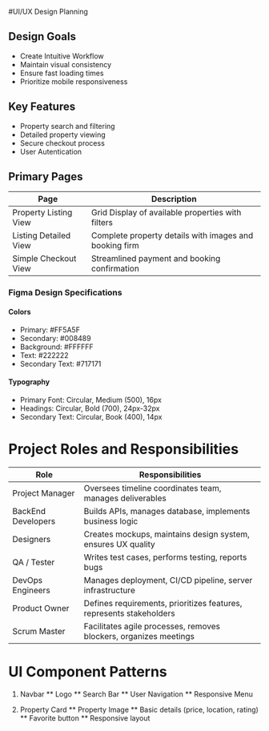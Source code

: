 #UI/UX Design Planning

## Design Goals
* Create Intuitive Workflow
* Maintain visual consistency
* Ensure fast loading times
* Prioritize mobile responsiveness

## Key Features
* Property search and filtering
* Detailed property viewing
* Secure checkout process
* User Autentication

## Primary Pages

| Page | Description           |
|------|------------------------|
| Property Listing View | Grid Display of available properties with filters |
| Listing Detailed View | Complete property details with images and booking firm |
| Simple Checkout View | Streamlined payment and booking confirmation |

### Figma Design Specifications
#### Colors
* Primary: #FF5A5F
* Secondary:  #008489
* Background: #FFFFFF
* Text: #222222
* Secondary Text: #717171

#### Typography
* Primary Font: Circular, Medium (500), 16px
* Headings: Circular, Bold (700), 24px-32px
* Secondary Text: Circular, Book (400), 14px


# Project Roles and Responsibilities

| Role | Responsibilities |
|------|------------------|
| Project Manager | Oversees timeline coordinates team, manages deliverables | Implements UI components, ensures responsive design | 
| BackEnd Developers | Builds APIs, manages database, implements business logic |
| Designers | Creates mockups, maintains design system, ensures UX quality |
| QA / Tester | Writes test cases, performs testing, reports bugs |
| DevOps Engineers | Manages deployment, CI/CD pipeline, server infrastructure |
| Product Owner | Defines requirements, prioritizes features, represents stakeholders |
| Scrum Master | Facilitates agile processes, removes blockers, organizes meetings |

# UI Component Patterns
1. Navbar
** Logo
** Search Bar
** User Navigation
** Responsive Menu

2. Property Card
** Property Image
** Basic details (price, location, rating)
** Favorite button
** Responsive layout

